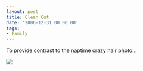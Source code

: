 ```yaml
---
layout: post
title: Clean Cut
date: '2006-12-31 00:00:00'
tags:
- Family
---
```


To provide contrast to the naptime crazy hair photo...

<img src='/blog_images/marina_bath_15mos.jpg'>
